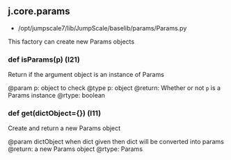 ## j.core.params

- /opt/jumpscale7/lib/JumpScale/baselib/params/Params.py

This factory can create new Params objects

### def isParams(p) (l21)

Return if the argument object is an instance of Params

@param p: object to check
@type p: object
@return: Whether or not `p` is a Params instance
@rtype: boolean

### def get(dictObject=\{\}) (l11)

Create and return a new Params object

@param dictObject when dict given then dict will be converted into params
@return: a new Params object
@rtype: Params


